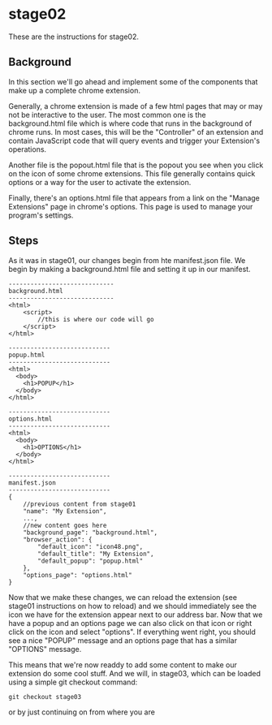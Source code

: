 # stage02

These are the instructions for stage02.

## Background

In this section we'll go ahead and implement some of the components
that make up a complete chrome extension.

Generally, a chrome extension is made of a few html pages that may
or may not be interactive to the user. The most common one is the
background.html file which is where code that runs in the background
of chrome runs. In most cases, this will be the "Controller" of an 
extension and contain JavaScript code that will query events and
trigger your Extension's operations. 

Another file is the popout.html file that is the popout you see when
you click on the icon of some chrome extensions. This file generally
contains quick options or a way for the user to activate the extension.

Finally, there's an options.html file that appears from a link on the
"Manage Extensions" page in chrome's options. This page is used to
manage your program's settings.


## Steps

As it was in stage01, our changes begin from hte manifest.json file.
We begin by making a background.html file and setting it up in our 
manifest.

    -----------------------------
    background.html
    -----------------------------
    <html>
        <script>
            //this is where our code will go
        </script>
    </html>
    
    ----------------------------
    popup.html
    ----------------------------
    <html>
      <body>
        <h1>POPUP</h1>
      </body>
    </html>

    ----------------------------
    options.html
    ----------------------------
    <html>
      <body>
        <h1>OPTIONS</h1>
      </body>
    </html>

    ----------------------------
    manifest.json
    ----------------------------
    {
        //previous content from stage01
        "name": "My Extension",
        ...,
        //new content goes here
        "background_page": "background.html",
        "browser_action": {
            "default_icon": "icon48.png",
            "default_title": "My Extension",
            "default_popup": "popup.html"
        },
        "options_page": "options.html"
    }

Now that we make these changes, we can reload the extension (see stage01 instructions on how to
reload) and we should immediately see the icon we have for the extension appear next to our 
address bar. Now that we have a popup and an options page we can also click on that icon or
right click on the icon and select "options". If everything went right, you should see a nice
"POPUP" message and an options page that has a similar "OPTIONS" message.

This means that we're now readdy to add some content to make our extension do some cool stuff.
And we will, in stage03, which can be loaded using a simple git checkout command:

    git checkout stage03

or by just continuing on from where you are
